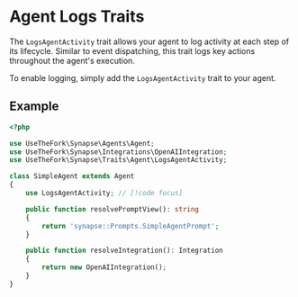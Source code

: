 # Agent Logs Traits

The `LogsAgentActivity` trait allows your agent to log activity at each step of its lifecycle. Similar to event dispatching, this trait logs key actions throughout the agent's execution.

To enable logging, simply add the `LogsAgentActivity` trait to your agent.

## Example

```php
<?php

use UseTheFork\Synapse\Agents\Agent;
use UseTheFork\Synapse\Integrations\OpenAIIntegration;
use UseTheFork\Synapse\Traits\Agent\LogsAgentActivity;

class SimpleAgent extends Agent
{
    use LogsAgentActivity; // [!code focus]

    public function resolvePromptView(): string
    {
        return 'synapse::Prompts.SimpleAgentPrompt';
    }

    public function resolveIntegration(): Integration
    {
        return new OpenAIIntegration();
    }
}
```
